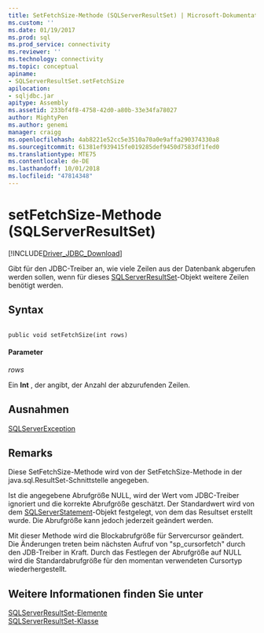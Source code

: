 ```yaml
---
title: SetFetchSize-Methode (SQLServerResultSet) | Microsoft-Dokumentation
ms.custom: ''
ms.date: 01/19/2017
ms.prod: sql
ms.prod_service: connectivity
ms.reviewer: ''
ms.technology: connectivity
ms.topic: conceptual
apiname:
- SQLServerResultSet.setFetchSize
apilocation:
- sqljdbc.jar
apitype: Assembly
ms.assetid: 233bf4f8-4758-42d0-a80b-33e34fa78027
author: MightyPen
ms.author: genemi
manager: craigg
ms.openlocfilehash: 4ab8221e52cc5e3510a70a0e9affa290374330a8
ms.sourcegitcommit: 61381ef939415fe019285def9450d7583df1fed0
ms.translationtype: MTE75
ms.contentlocale: de-DE
ms.lasthandoff: 10/01/2018
ms.locfileid: "47814348"
---
```

# <a name="setfetchsize-method-sqlserverresultset"></a>setFetchSize-Methode (SQLServerResultSet)
[!INCLUDE[Driver_JDBC_Download](../../../includes/driver_jdbc_download.md)]

  Gibt für den JDBC-Treiber an, wie viele Zeilen aus der Datenbank abgerufen werden sollen, wenn für dieses [SQLServerResultSet](../../../connect/jdbc/reference/sqlserverresultset-class.md)-Objekt weitere Zeilen benötigt werden.  
  
## <a name="syntax"></a>Syntax  
  
```  
  
public void setFetchSize(int rows)  
```  
  
#### <a name="parameters"></a>Parameter  
 *rows*  
  
 Ein **Int** , der angibt, der Anzahl der abzurufenden Zeilen.  
  
## <a name="exceptions"></a>Ausnahmen  
 [SQLServerException](../../../connect/jdbc/reference/sqlserverexception-class.md)  
  
## <a name="remarks"></a>Remarks  
 Diese SetFetchSize-Methode wird von der SetFetchSize-Methode in der java.sql.ResultSet-Schnittstelle angegeben.  
  
 Ist die angegebene Abrufgröße NULL, wird der Wert vom JDBC-Treiber ignoriert und die korrekte Abrufgröße geschätzt. Der Standardwert wird von dem [SQLServerStatement](../../../connect/jdbc/reference/sqlserverstatement-class.md)-Objekt festgelegt, von dem das Resultset erstellt wurde. Die Abrufgröße kann jedoch jederzeit geändert werden.  
  
 Mit dieser Methode wird die Blockabrufgröße für Servercursor geändert. Die Änderungen treten beim nächsten Aufruf von "sp_cursorfetch" durch den JDB-Treiber in Kraft. Durch das Festlegen der Abrufgröße auf NULL wird die Standardabrufgröße für den momentan verwendeten Cursortyp wiederhergestellt.  
  
## <a name="see-also"></a>Weitere Informationen finden Sie unter  
 [SQLServerResultSet-Elemente](../../../connect/jdbc/reference/sqlserverresultset-members.md)   
 [SQLServerResultSet-Klasse](../../../connect/jdbc/reference/sqlserverresultset-class.md)  
  
  
